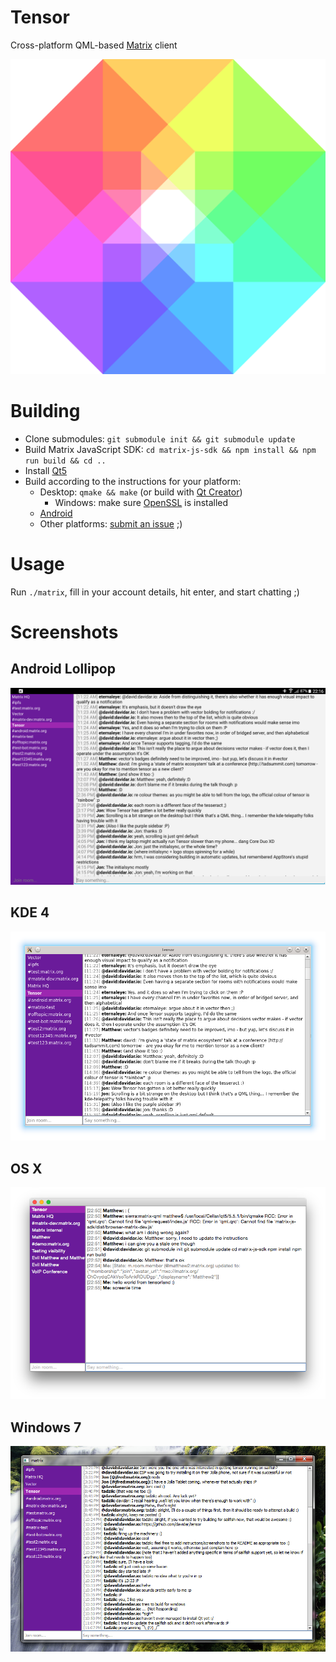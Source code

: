 # Tensor
Cross-platform QML-based [Matrix](https://matrix.org) client

![](logo.png)

# Building
- Clone submodules: `git submodule init && git submodule update`
- Build Matrix JavaScript SDK: `cd matrix-js-sdk && npm install && npm run build && cd ..`
- Install [Qt5](http://www.qt.io/download-open-source/)
- Build according to the instructions for your platform:
  - Desktop: `qmake && make` (or build with [Qt Creator](http://www.qt.io/ide/))
    - Windows: make sure [OpenSSL](https://slproweb.com/products/Win32OpenSSL.html) is installed
  - [Android](http://doc.qt.io/qt-5/androidgs.html)
  - Other platforms: [submit an issue](https://github.com/davidar/tensor/issues) ;)

# Usage
Run `./matrix`, fill in your account details, hit enter, and start chatting ;)

# Screenshots
## Android Lollipop
![](screenshots/android5.png)
## KDE 4
![](screenshots/kde4.png)
## OS X
![](screenshots/osx.png)
## Windows 7
![](screenshots/windows7.png)
